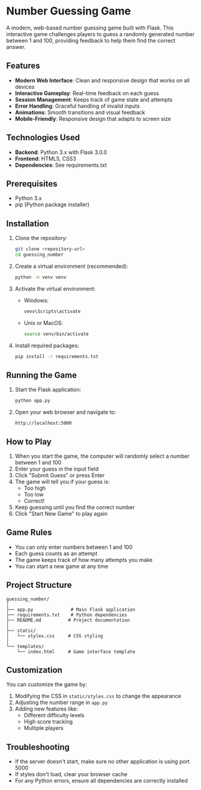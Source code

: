 # Number Guessing Game 

A modern, web-based number guessing game built with Flask. This interactive game challenges players to guess a randomly generated number between 1 and 100, providing feedback to help them find the correct answer.

## Features

- **Modern Web Interface**: Clean and responsive design that works on all devices
- **Interactive Gameplay**: Real-time feedback on each guess
- **Session Management**: Keeps track of game state and attempts
- **Error Handling**: Graceful handling of invalid inputs
- **Animations**: Smooth transitions and visual feedback
- **Mobile-Friendly**: Responsive design that adapts to screen size

## Technologies Used

- **Backend**: Python 3.x with Flask 3.0.0
- **Frontend**: HTML5, CSS3
- **Dependencies**: See requirements.txt

## Prerequisites

- Python 3.x
- pip (Python package installer)

## Installation

1. Clone the repository:
   ```bash
   git clone <repository-url>
   cd guessing_number
   ```

2. Create a virtual environment (recommended):
   ```bash
   python -m venv venv
   ```

3. Activate the virtual environment:
   - Windows:
     ```bash
     venv\Scripts\activate
     ```
   - Unix or MacOS:
     ```bash
     source venv/bin/activate
     ```

4. Install required packages:
   ```bash
   pip install -r requirements.txt
   ```

## Running the Game

1. Start the Flask application:
   ```bash
   python app.py
   ```

2. Open your web browser and navigate to:
   ```
   http://localhost:5000
   ```

## How to Play

1. When you start the game, the computer will randomly select a number between 1 and 100
2. Enter your guess in the input field
3. Click "Submit Guess" or press Enter
4. The game will tell you if your guess is:
   - Too high
   - Too low
   - Correct!
5. Keep guessing until you find the correct number
6. Click "Start New Game" to play again

## Game Rules

- You can only enter numbers between 1 and 100
- Each guess counts as an attempt
- The game keeps track of how many attempts you make
- You can start a new game at any time

## Project Structure

```
guessing_number/
│
├── app.py              # Main Flask application
├── requirements.txt    # Python dependencies
├── README.md          # Project documentation
│
├── static/
│   └── styles.css     # CSS styling
│
└── templates/
    └── index.html     # Game interface template
```

## Customization

You can customize the game by:
1. Modifying the CSS in `static/styles.css` to change the appearance
2. Adjusting the number range in `app.py`
3. Adding new features like:
   - Different difficulty levels
   - High score tracking
   - Multiple players

## Troubleshooting

- If the server doesn't start, make sure no other application is using port 5000
- If styles don't load, clear your browser cache
- For any Python errors, ensure all dependencies are correctly installed

